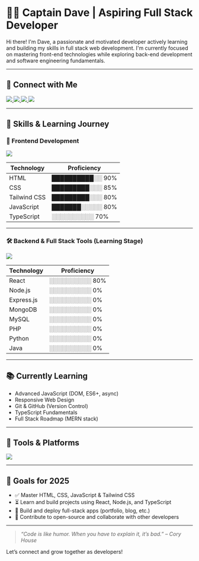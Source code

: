 # 👨‍💻 Captain Dave | Aspiring Full Stack Developer

Hi there! I'm Dave, a passionate and motivated developer actively learning and building my skills in full stack web development. I'm currently focused on mastering front-end technologies while exploring back-end development and software engineering fundamentals.

---

## 🤝 Connect with Me

<p align="left">
  <a href="https://www.linkedin.com/in/david-obonyano-bb3478256?utm_source=share&utm_campaign=share_via&utm_content=profile&utm_medium=ios_app" target="_blank">
    <img src="https://img.shields.io/badge/LinkedIn-blue?logo=linkedin&style=for-the-badge" />
  </a>
  <a href="https://x.com/davidalocaefe?s=21" target="_blank">
    <img src="https://img.shields.io/badge/Twitter-black?logo=twitter&style=for-the-badge" />
  </a>
  <a href="https://www.instagram.com/david_efe6?igsh=ZG90OXJ6eHJkNGF2&utm_source=qr" target="_blank">
    <img src="https://img.shields.io/badge/Instagram-purple?logo=instagram&style=for-the-badge" />
  </a>
  <a href="mailto:godsentryan@gmail.com">
    <img src="https://img.shields.io/badge/Email-red?logo=gmail&style=for-the-badge" />
  </a>
</p>

---

## 🧠 Skills & Learning Journey

### 🚀 Frontend Development

<p align="left">
  <img src="https://skillicons.dev/icons?i=html,css,js,ts,tailwind" />
</p>

| Technology      | Proficiency         |
|------------------|----------------------|
| HTML             | ██████████░░ 90%     |
| CSS              | █████████░░░ 85%     |
| Tailwind CSS     | █████████░░░ 80%     |
| JavaScript       | ███████░░░░░ 80%     |
| TypeScript       | ░░░░░░░░░░ 70%        |

---

### 🛠️ Backend & Full Stack Tools (Learning Stage)

<p align="left">
  <img src="https://skillicons.dev/icons?i=react,nodejs,express,mongodb,mysql,php,java,python" />
</p>

| Technology     | Proficiency       |
|----------------|--------------------|
| React          | ░░░░░░░░░░ 80%      |
| Node.js        | ░░░░░░░░░░ 0%      |
| Express.js     | ░░░░░░░░░░ 0%      |
| MongoDB        | ░░░░░░░░░░ 0%      |
| MySQL          | ░░░░░░░░░░ 0%      |
| PHP            | ░░░░░░░░░░ 0%      |
| Python         | ░░░░░░░░░░ 0%      |
| Java           | ░░░░░░░░░░ 0%      |

---

## 📚 Currently Learning

- Advanced JavaScript (DOM, ES6+, async)
- Responsive Web Design
- Git & GitHub (Version Control)
- TypeScript Fundamentals
- Full Stack Roadmap (MERN stack)

---

## 🔧 Tools & Platforms

<p align="left">
  <img src="https://skillicons.dev/icons?i=git,github,vscode,figma,linux" />
</p>

---

## 🌱 Goals for 2025

- ✅ Master HTML, CSS, JavaScript & Tailwind CSS
- ⏳ Learn and build projects using React, Node.js, and TypeScript
- 🚀 Build and deploy full-stack apps (portfolio, blog, etc.)
- 📢 Contribute to open-source and collaborate with other developers

---

> *“Code is like humor. When you have to explain it, it’s bad.” – Cory House*

Let’s connect and grow together as developers!
